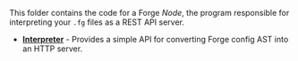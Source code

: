 This folder contains the code for a Forge _Node_, the program responsible for interpreting your `.fg` files as a REST API server.

- **[Interpreter](interpreter)** - Provides a simple API for converting Forge config AST into an HTTP server.